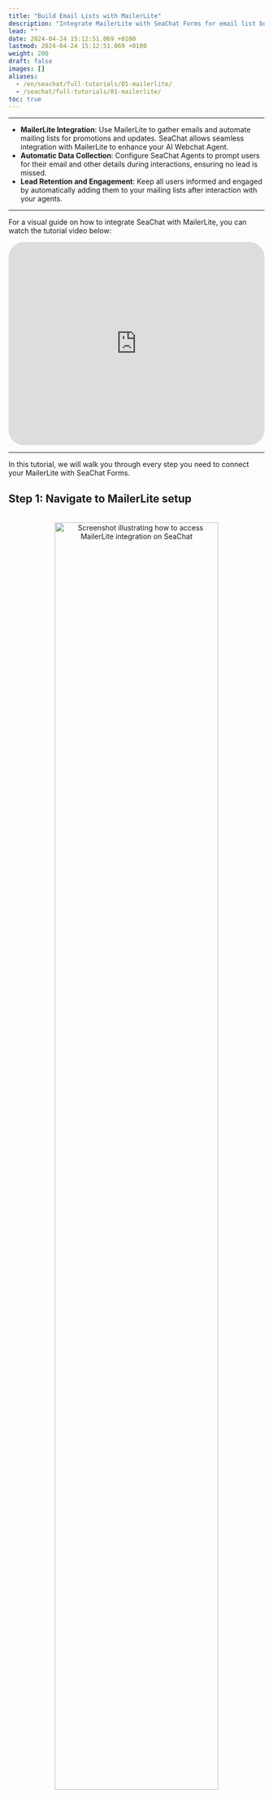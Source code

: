 ```yaml
---
title: "Build Email Lists with MailerLite"
description: "Integrate MailerLite with SeaChat Forms for email list building and campaign management with easy setup."
lead: ""
date: 2024-04-24 15:12:51.069 +0100
lastmod: 2024-04-24 15:12:51.069 +0100
weight: 200
draft: false
images: []
aliases:
  - /en/seachat/full-tutorials/01-mailerlite/
  - /seachat/full-tutorials/01-mailerlite/
toc: true
---
```


---

* **MailerLite Integration**: Use MailerLite to gather emails and automate mailing lists for promotions and updates. SeaChat allows seamless integration with MailerLite to enhance your AI Webchat Agent.
* **Automatic Data Collection**: Configure SeaChat Agents to prompt users for their email and other details during interactions, ensuring no lead is missed.
* **Lead Retention and Engagement**: Keep all users informed and engaged by automatically adding them to your mailing lists after interaction with your agents.
---

For a visual guide on how to integrate SeaChat with MailerLite, you can watch the tutorial video below:
<br/>
<iframe width="100%" height="400" src="https://www.youtube.com/embed/?v=xTnJ9L1sVC4&list=PL8K7_LTqly44LeOocjDOpXH0svonxa0T0&index=14" title="YouTube video player" frameborder="0" allow="accelerometer; autoplay; clipboard-write; encrypted-media; gyroscope; picture-in-picture" allowfullscreen style="border-radius: 30px;"></iframe>


---
In this tutorial, we will walk you through every step you need to connect your MailerLite with SeaChat Forms.

## Step 1: Navigate to MailerLite setup

<br/>
<center>
<a style="border-radius: 0.4rem; cursor: zoom-in;" href="/images/seachat-integrations/mailerlite/navigate-to-mailerlite-setup.png" target="_blank">
<img width="80%" style="border-radius: 0.4rem" src="/images/seachat-integrations/mailerlite/navigate-to-mailerlite-setup.png" alt="Screenshot illustrating how to access MailerLite integration on SeaChat">
</a>

*Navigate to MailerLite integration on SeaChat*
</center>


With your workspace and agent selected, navigate to the "Agent Configuration" drop down on the left action bar and select "Plugins". From the Plugins page you can select the MailerLite card to access the setup page.

## Step 2: Collect emails using SeaChat Form and sync to MailerLite

On the Mailerlite setup page you will see two sections. The first section contains configuration settings for the form that will be sent to the user when starting a webchat conversation. The second section contains configuration settings for your specific MailerLite integration.

### SeaChat Form

<br/>
<center>
<a style="border-radius: 0.4rem; cursor: zoom-in;" href="/images/seachat-integrations/mailerlite/mailerlite-form-setup.png" target="_blank">
<img width="80%" style="border-radius: 0.4rem" src="/images/seachat-integrations/mailerlite/mailerlite-form-setup.png" alt="Screenshot illustrating how to configure form for MailerLite integration on SeaChat">
</a>

*Set up SeaChat Form for MailerLite integration*
</center>

The form configuration section has your settings on the left, as well as a preview of your current form on the right. Lets go over each of the settings and how they affect the form:

- **Enable This Form:** This switch enables and disables the form. When it is enabled, the form you configure will appear at the beginning of a new conversation with your SeaChat Agent. Keep in mind that you can only have one form attached to an agent at a time, so when you enable this, all other forms will disabled for the current agent. If you would like to use another form, this form must be disabled. 

- **Allow users to skip form:** When enabled this switch will allow users to skip your form by means of an **X** button that will appear in the top right of the form. When disabled, the **X** will not appear.

- **Form Name:** This is the name that the form will be saved under.

- **Form Title:** This is the Title that will appear at the top of the form when it appears to the user.

- **Form Design Fields:** These fields will appear on your form and will be what users fill out to submit information. The Email Field is required to add users to your MailerLite mailing list and cannot be configured, but the other fields can be configured individually. Each of these field's name can be changed by clicking on the field itself. To the right of each of these fields are two checkboxes for additional configuration. If "Required" is checked the
field must be filled before the user can submit the form; this will be indicated by an asterisk(*) next to the name of the field. The "Enabled" checkbox determines whether or not the field will appear on the form at all. If "Enabled" is unchecked, the field will not appear to user when they recieve the form. All fields except for Email are enabled and not required by default.

### MailerLite Setup

Next, there are two fields in the MailerLite integration settings card. 

<br/>
<center>
<a style="border-radius: 0.4rem; cursor: zoom-in;" href="/images/seachat-integrations/mailerlite/mailerlite-integration-setup.png" target="_blank">
<img width="100%" style="border-radius: 0.4rem" src="/images/seachat-integrations/mailerlite/mailerlite-integration-setup.png" alt="Screenshot illustrating how to set up API key and group ID for MailerLite integration on SeaChat">
</a>

*Set up MailerLite on SeaChat*
</center>

The first is your API Key, which is what connects your form submissions to your MailerLite account. If you are unsure of how to find your MailerLite API Key you can follow this link for instructions: [How to get MailerLite API Key](/seachat/seachat-manual/05-integrations/05-seachat-mailerlite-integration/). There is also a link at the bottom of this card. 

**NOTE:** The API key field is required to save the integration

The second field, "Group ID" is optional. If you want users to be added to specific groups in your mailing list you can add their ids here (separated by comma if multiple). 

Once you have completed configuring your forms, you can save your configurations by pressing the save button at the bottom of the page. 

If you wish to remove your configurations, you can use the remove button at the top right of the page. This will clear out your settings for the MailerLite form in your workspace, filling the page again with the default values. 

## Step 3: Test your Form with MailerLite integration 

Once you have configured and saved your MailerLite form settings, you probably want to test that everything is working. To do this, make sure your form is enabled and navigate to the "Agent Information" page from the Agent Configuration drop down on the left action bar.

<br/>
<center>
<a style="border-radius: 0.4rem; cursor: zoom-in;" href="/images/seachat-integrations/mailerlite/test-ai-agent-button.png" target="_blank">
<img width="100%" style="border-radius: 0.4rem" src="/images/seachat-integrations/mailerlite/test-ai-agent-button.png" alt="Screenshot illustrating how to test SeaChat AI agent for MailerLite integration">
</a>

*Test SeaChat form with MailerLite integration*
</center>

On this page you will see a large green button that says "Test AI Agent" on the bottom right. If you click this button it will open a chat conversation with your currently selected AI Agent. 


<br/>
<center>
<a style="border-radius: 0.4rem; cursor: zoom-in;" href="/images/seachat-integrations/mailerlite/mailerlite-form-submission.png" target="_blank">
<img width="100%" style="border-radius: 0.4rem" src="/images/seachat-integrations/mailerlite/mailerlite-form-submission.png" alt="Screenshot illustrating how to submit a form on SeaChat for MailerLite integration">
</a>

*How to submit the form on SeaChat, with MailerLite integration*
</center>


If it is a new conversation, within a few seconds your MailerLite form that you configured in the last step will appear at the bottom of the chat window. From here you can fill out requested information and hit submit at the bottom of the form. (Note: If this is not your first time testing your AI Agent it is possible that it will open a previous conversation. You can open this page in a new incognito window to ensure you start a new conversation)  



<br/>
<center>
<a style="border-radius: 0.4rem; cursor: zoom-in;" href="/images/seachat-integrations/mailerlite/mailerlite-find-email.png" target="_blank">
<img width="100%" style="border-radius: 0.4rem" src="/images/seachat-integrations/mailerlite/mailerlite-find-email.png" alt="Screenshot illustrating how to check an email submission successfully lands on MailerLite">
</a>

*How to check for new email submissions on MailerLite*
</center>

Once the form has been submitted you can head over to MailerLite. Once you log in you can go to the Subscribers page from the left action bar. Here, you should be able to see the email from the user that you have just submitted at the top of your subscriber list. If you dont see it right away, you can also search for it up with the grey search button at the top right of the page.



<br/>
<center>
<a style="border-radius: 0.4rem; cursor: zoom-in;" href="/images/seachat-integrations/mailerlite/mailerlite-view-email.png" target="_blank">
<img width="100%" style="border-radius: 0.4rem" src="/images/seachat-integrations/mailerlite/mailerlite-view-email.png" alt="Screenshot illustrating how to check details of an email on MailerLite">
</a>

*How to check details for an email on MailerLite*
</center>

You can click on the email to view details about the newly added subscriber such as any other information that might have been submitted with the form, as well as any groups that you included on the setup page.

## Conclusion
Configuring your SeaChat web agent with a MailerLite integration is an efficient method to enhance your lead acquisition process. Every interaction with your AI agent presents a potential subscription to your MailerLite mailing list, guaranteeing a steady influx of new subscribers. By following the provided guidelines, you can quickly establish this integration and begin expanding your user base effectively.
